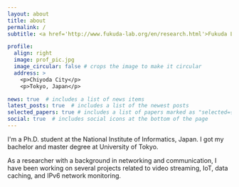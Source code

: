 ```yaml
---
layout: about
title: about
permalink: /
subtitle: <a href='http://www.fukuda-lab.org/en/research.html'>Fukuda Lab</a>, Graduate Institute for Advanced Studies, SOKENDAI, <a href='https://www.nii.ac.jp/en/'>National Institute of Informatics</a>,

profile:
  align: right
  image: prof_pic.jpg
  image_circular: false # crops the image to make it circular
  address: >
    <p>Chiyoda City</p>
    <p>Tokyo, Japan</p>

news: true  # includes a list of news items
latest_posts: true  # includes a list of the newest posts
selected_papers: true # includes a list of papers marked as "selected={true}"
social: true  # includes social icons at the bottom of the page
---
```

I'm a Ph.D. student at the National Institute of Informatics, Japan. I got my bachelor and master degree at University of Tokyo.

As a researcher with a background in networking and communication, I have been working on several projects related to video streaming, IoT, data caching, and IPv6 network monitoring.